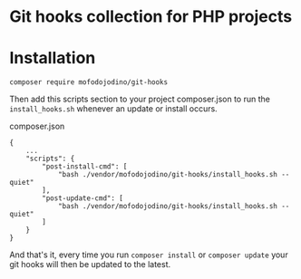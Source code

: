 # Git hooks collection for PHP projects

# Installation

```
composer require mofodojodino/git-hooks
```

Then add this scripts section to your project composer.json to run the `install_hooks.sh` whenever an update or install occurs.

composer.json
```
{
    ...
    "scripts": {
        "post-install-cmd": [
            "bash ./vendor/mofodojodino/git-hooks/install_hooks.sh --quiet"
        ],
        "post-update-cmd": [
            "bash ./vendor/mofodojodino/git-hooks/install_hooks.sh --quiet"
        ]
    }
}
```

And that's it, every time you run `composer install` or `composer update` your git hooks will then be updated to the latest.  
